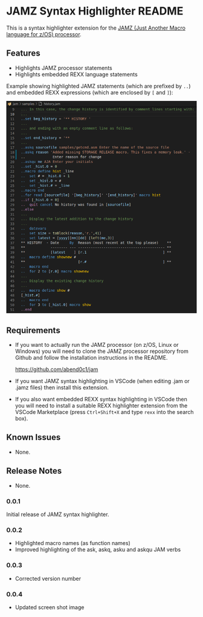 # JAMZ Syntax Highlighter README

This is a syntax highlighter extension for the [JAMZ (Just Another Macro language for z/OS) processor](https://github.com/abend0c1/jam). 

## Features

- Highlights JAMZ processor statements
- Highlights embedded REXX language statements

Example showing highlighted JAMZ statements (which are prefixed by `..`) and 
embedded REXX expressions (which are enclosed by `[` and `]`):

![Image of JAMZ syntax highlighter](images/jamz-highlighter-screenshot.png)


## Requirements

- If you want to actually run the JAMZ processor (on z/OS, Linux or Windows) you will need to clone the JAMZ processor repository from Github and follow the installation instructions in the README.

  https://github.com/abend0c1/jam

- If you want JAMZ syntax highlighting in VSCode (when editing .jam or .jamz files) then install this extension.

- If you also want embedded REXX syntax highlighting in VSCode then you will need to install
  a suitable REXX highlighter extension from the VSCode Marketplace (press `Ctrl+Shift+X` and type `rexx` into the search box).

## Known Issues

- None.

## Release Notes

- None.

### 0.0.1

Initial release of JAMZ syntax highlighter.

### 0.0.2

- Highlighted macro names (as function names)
- Improved highlighting of the ask, askq, asku and askqu JAM verbs

### 0.0.3

- Corrected version number

### 0.0.4 

- Updated screen shot image
